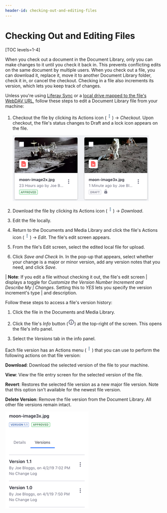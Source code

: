 ```yaml
---
header-id: checking-out-and-editing-files
---
```


# Checking Out and Editing Files

[TOC levels=1-4]

When you check out a document in the Document Library, only you can make changes 
to it until you check it back in. This prevents conflicting edits on the same 
document by multiple users. When you check out a file, you can download it, 
replace it, move it to another Document Library folder, check it in, or cancel 
the checkout. Checking in a file also increments its version, which lets you 
keep track of changes. 

Unless you're using 
[Liferay Sync](/docs/7-2/user/-/knowledge_base/u/using-liferay-sync-on-your-desktop) 
or a 
[local drive mapped to the file's WebDAV URL](/docs/7-2/user/-/knowledge_base/u/desktop-access-to-documents-and-media), 
follow these steps to edit a Document Library file from your machine: 

1.  Checkout the file by clicking its Actions icon 
    (![Actions](../../../../images/icon-actions.png)) &rarr; *Checkout*. Upon 
    checkout, the file's status changes to Draft and a lock icon appears on the 
    file. 

    ![Figure 1: The file on the right in this image is checked out.](../../../../images/dm-file-checked-out.png)

2.  Download the file by clicking its Actions icon 
    (![Actions](../../../../images/icon-actions.png)) &rarr; *Download*. 

3.  Edit the file locally. 

4.  Return to the Documents and Media Library and click the file's Actions icon 
    (![Actions](../../../../images/icon-actions.png)) &rarr; *Edit*. The file's 
    edit screen appears. 

5.  From the file's Edit screen, select the edited local file for upload. 

6.  Click *Save and Check In*. In the pop-up that appears, select whether your 
    change is a major or minor version, add any version notes that you need, and 
    click *Save*. 

| **Note**: If you edit a file without checking it out, the file's edit screen 
| displays a toggle for *Customize the Version Number Increment and Describe My 
| Changes*. Setting this to *YES* lets you specify the version increment's type 
| and description.

Follow these steps to access a file's version history:

1.  Click the file in the Documents and Media Library.

2.  Click the file's *Info* button 
    (![**i**](../../../../images/icon-information-dm.png)) at the top-right of 
    the screen. This opens the file's info panel. 

3.  Select the *Versions* tab in the info panel. 

Each file version has an Actions menu 
(![Actions](../../../../images/icon-actions.png)) that you can use to perform 
the following actions on that file version:

**Download**: Download the selected version of the file to your machine. 

**View**: View the file entry screen for the selected version of the file. 

**Revert**: Restores the selected file version as a new major file version. Note 
that this option isn't available for the newest file version. 

**Delete Version**: Remove the file version from the Document Library. All 
other file versions remain intact. 

![Figure 2: The version history actions let you inspect, delete, and reinstate file versions.](../../../../images/dm-file-version-history.png)
